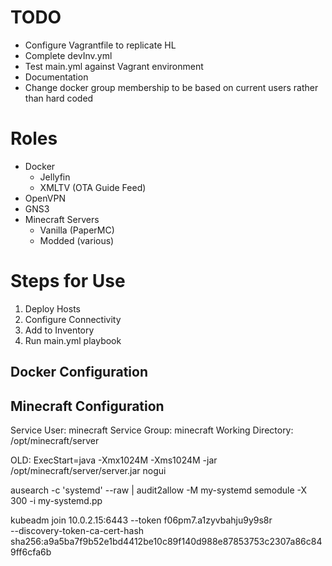 # TODO
- Configure Vagrantfile to replicate HL
- Complete devInv.yml
- Test main.yml against Vagrant environment
- Documentation
- Change docker group membership to be based on current users rather than hard coded

# Roles
- Docker
    - Jellyfin
    - XMLTV (OTA Guide Feed)
- OpenVPN
- GNS3
- Minecraft Servers
    - Vanilla (PaperMC)
    - Modded (various)


# Steps for Use
1. Deploy Hosts
1. Configure Connectivity
1. Add to Inventory
1. Run main.yml playbook

## Docker Configuration


## Minecraft Configuration
Service User: minecraft
Service Group: minecraft
Working Directory: /opt/minecraft/server

OLD:
ExecStart=java -Xmx1024M -Xms1024M -jar /opt/minecraft/server/server.jar nogui

ausearch -c 'systemd' --raw | audit2allow -M my-systemd
semodule -X 300 -i my-systemd.pp



kubeadm join 10.0.2.15:6443 --token f06pm7.a1zyvbahju9y9s8r \
        --discovery-token-ca-cert-hash sha256:a9a5ba7f9b52e1bd4412be10c89f140d988e87853753c2307a86c849ff6cfa6b